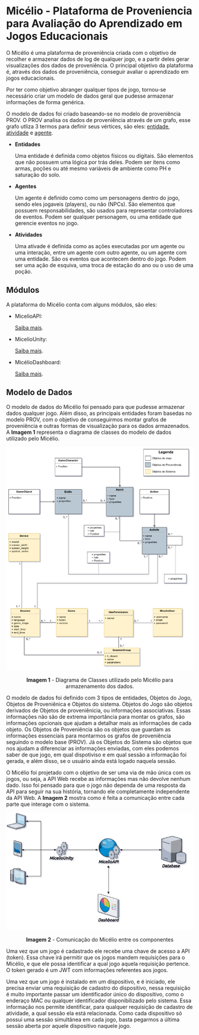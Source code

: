 # Micélio - Plataforma de Proveniencia para Avaliação do Aprendizado em Jogos Educacionais 

O Micélio é uma plataforma de proveniência criada com o objetivo de recolher e armazenar dados de log de qualquer jogo, e a partir deles gerar visualizações dos dados de proveniência. O principal objetivo da plataforma é, através dos dados de proveniência, conseguir avaliar o aprendizado em jogos educacionais.

Por ter como objetivo abranger qualquer tipos de jogo, tornou-se necessário criar um modelo de dados geral que pudesse armazenar informações de forma genérica.

O modelo de dados foi criado baseando-se no modelo de proveniência PROV. O PROV analisa os dados de proveniência através de um grafo, esse grafo utliza 3 termos para definir seus vértices, são eles: <u>entidade</u>, <u>atividade</u> e <u>agente</u>.

- **Entidades**

  Uma entidade é definida como objetos físicos ou digitais. São elementos que não possuem uma lógica por trás deles. Podem ser itens como armas, poções ou até mesmo variáveis de ambiente como PH e saturação do solo.

- **Agentes**

  Um agente é definido como como um personagens dentro do jogo, sendo eles jogaveis (players), ou não (NPCs). São elementos que possuem responsabilidades, são usados para representar controladores de eventos. Podem ser qualquer personagem, ou uma entidade que gerencie eventos no jogo.

- **Atividades**

  Uma ativade é definida como as ações executadas por um agente ou uma interação, entre um agente com outro agente, ou um agente com uma entidade. São os eventos que acontecem dentro do jogo. Podem ser uma ação de esquiva, uma troca de estação do ano ou o uso de uma poção.



## Módulos

A plataforma do Micélio conta com alguns módulos, são eles:

- MicelioAPI:

  [Saiba mais](https://github.com/GPMM/micelio/tree/main/MicelioAPI).

- MicelioUnity:

  [Saiba mais](https://github.com/GPMM/micelio/tree/main/MicelioUnity).

- MicélioDashboard:

  [Saiba mais](https://github.com/GPMM/micelio/tree/main/MicelioDashboard).

  

## Modelo de Dados

O modelo de dados do Micélio foi pensado para que pudesse armazenar dados qualquer jogo. Além disso, as principais entidades foram basedas no modelo PROV, com o objetivo de conseguirmos montar grafos de proveniência e outras formas de visualização para os dados armazenados. A **Imagem 1** representa o diagrama de classes do modelo de dados utilizado pelo Micélio.



![Imagem 1](./Documentation/Diagramas/modelo-de-dados.png)

<center><b>Imagem 1</b> - Diagrama de Classes utilizado pelo Micélio para armazenamento dos dados.</center>

O modelo de dados foi definido com 3 tipos de entidades, Objetos do Jogo, Objetos de Proveniênica e Objetos do sistema. Objetos do Jogo são objetos derivados de Objetos de proveniênicia, ou informações associativas. Essas informações não são de extrema importância para montar os grafos, são informações opcionais que ajudam a detalhar mais as informações de cada objeto. Os Objetos de Proveniência são os objetos que guardam as informações essenciais para montarmos os grafos de proveniência seguindo o modelo base (PROV). Já os Objetos do Sistema são objetos que nos ajudam a diferenciar as informações enviadas, com eles podemos saber de que jogo, em qual dispotiviso e em qual sessão a informação foi gerada, e além disso, se o usuário ainda está logado naquela sessão.

O Micélio foi projetado com o objetivo de ser uma via de mão única com os jogos, ou seja, a API Web recebe as informações mas não devolve nenhum dado. Isso foi pensado para que o jogo não dependa de uma resposta da API para seguir na sua história, tornando ele completamente independente da API Web. A **Imagem 2** mostra como é feita a comunicação entre cada parte que interage com o sistema.



![Imagem 2](./Documentation/Diagramas/conexao.png)

<center><b>Imagem 2</b> - Comunicação do Micélio entre os componentes</center>



Uma vez que um jogo é cadastrado ele recebe uma chave de acesso a API (token). Essa chave irá permitir que os jogos mandem requisições para o Micélio, e que ele possa identificar a qual jogo aquela requisição pertence. O token gerado é um JWT com informações referentes aos jogos.

Uma vez que um jogo é instalado em um dispositivo, e é iniciado, ele precisa enviar uma requisição de cadastro do dispositivo, nessa requisição é muito importante passar um identificador único do dispositivo, como o enderaço MAC ou qualquer identificador disponibilizado pelo sistema. Essa informação nos permite identificar, para qualquer requisição de cadastro de atividade, a qual sessão ela está relacionada. Como cada dispositivo só possui uma sessão simultânea em cada jogo, basta pegarmos a última sessão aberta por aquele dispositivo naquele jogo.



